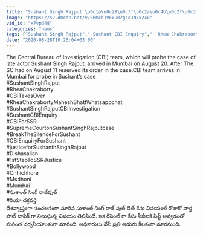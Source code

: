 ```yaml
---
title: "Sushant Singh Rajput \u0c1a\u0c28\u0c3f\u0c2a\u0c4b\u0c2f\u0c3f\u0c28 \u0c2a\u0c4d\u0c32\u0c47\u0c38\u0c4d \u0c32\u0c4b \u0c06\u0c27\u0c3e\u0c30\u0c3e\u0c32\u0c41 \u0c38\u0c47\u0c15\u0c30\u0c3f\u0c38\u0c4d\u0c24\u0c41\u0c28\u0c4d\u0c28 CBI, \u0c38\u0c40\u0c2c\u0c40\u0c10\u0c15\u0c3f \u0c38\u0c35\u0c3e\u0c32\u0c4d \u0c17\u0c3e \u0c2e\u0c3e\u0c30\u0c3f\u0c28 Rhea"
image: "https://s2.dmcdn.net/v/SPmce1VFxUR2gsqJN/x240"
vid_id: "x7vpd48"
categories: "news"
tags: ["Sushant Singh Rajput"," Sushant CBI Enquiry","  Rhea Chakraborty"]
date: "2020-08-28T10:26:04+03:00"
---
```

The Central Bureau of Investigation (CBI) team, which will probe the case of late actor Sushant Singh Rajput, arrived in Mumbai on August 20. After The SC had on August 11 reserved its order in the case.CBI team arrives in Mumbai for probe in Sushant’s case   <br>#SushantSinghRajput   <br>#RheaChakraborty   <br>#CBITakesOver   <br>#RheaChakrabortyMaheshBhattWhatsappchat   <br>#SushantSinghRajputCBIInvestigation   <br>#SushantCBIEnquiry   <br>#CBIForSSR   <br>#SupremeCourtonSushantSinghRajputcase   <br>#BreakTheSilenceForSushant   <br>#CBIEnquiryForSushant   <br>#justiceforSushanthSinghRajput   <br>#Dishasalian   <br>#1stStepToSSRJustice   <br>#Bollywood   <br>#Chhichhore   <br>#Msdhoni   <br>#Mumbai   <br>#సుశాంత్ సింగ్ రాజ్‌పుత్   <br>#రియా చక్రవర్తి   <br>దేశవ్యాప్తంగా సంచలనంగా మారిన సుశాంత్ సింగ్ రాజ్ పుత్ డెత్ కేసు విషయంల్ రోజుకో వార్త హాట్ టాపిక్ గా నిలుస్తున్న విషయం తెలిసిందే. ఇక రీసెంట్ గా కేసు సీబీఐకి షిఫ్ట్ అవ్వడంతో మరింత చర్చనీయాంశంగా మారింది. అధికారులు వేసే ప్రతి అడుగు కీలకంగా మారనుంది.
